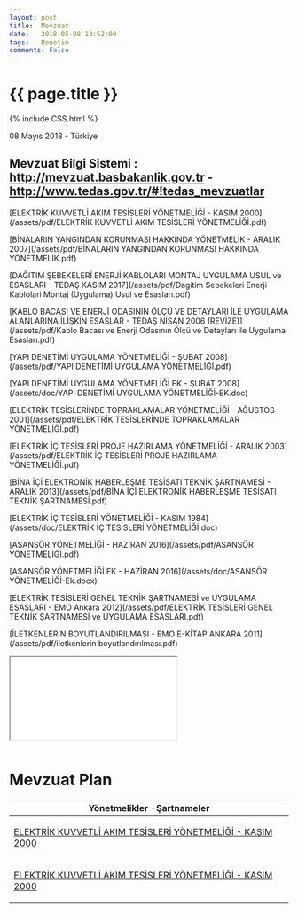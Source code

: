 ```yaml
---
layout: post
title:  Mevzuat
date:   2018-05-08 13:52:00
tags:   Denetim
comments: False
---
```


{{ page.title }}
================
{% include CSS.html %}

<p class="meta">08 Mayıs 2018 - Türkiye</p>

Mevzuat Bilgi Sistemi : http://mevzuat.basbakanlik.gov.tr - http://www.tedas.gov.tr/#!tedas_mevzuatlar
-------------


[ELEKTRİK KUVVETLİ AKIM TESİSLERİ YÖNETMELİĞİ - KASIM 2000](/assets/pdf/ELEKTRİK KUVVETLİ AKIM TESİSLERİ YÖNETMELİĞİ.pdf)

[BİNALARIN YANGINDAN KORUNMASI HAKKINDA YÖNETMELİK - ARALIK 2007](/assets/pdf/BİNALARIN YANGINDAN KORUNMASI HAKKINDA YÖNETMELİK.pdf)

[DAĞITIM ŞEBEKELERİ ENERJİ KABLOLARI MONTAJ UYGULAMA USUL ve ESASLARI - TEDAŞ KASIM 2017](/assets/pdf/Dagitim Sebekeleri Enerji Kablolari Montaj (Uygulama) Usul ve Esasları.pdf)

[KABLO BACASI VE ENERJİ ODASININ ÖLÇÜ VE DETAYLARI İLE UYGULAMA ALANLARINA İLİŞKİN ESASLAR - TEDAŞ NİSAN 2006 (REVİZE)](/assets/pdf/Kablo Bacası ve Enerji Odasının Ölçü ve Detayları ile Uygulama Esasları.pdf)

[YAPI DENETİMİ UYGULAMA YÖNETMELİĞİ - ŞUBAT 2008](/assets/pdf/YAPI DENETİMİ UYGULAMA YÖNETMELİĞİ.pdf)

[YAPI DENETİMİ UYGULAMA YÖNETMELİĞİ EK - ŞUBAT 2008](/assets/doc/YAPI DENETİMİ UYGULAMA YÖNETMELİĞİ-EK.doc)

[ELEKTRİK TESİSLERİNDE TOPRAKLAMALAR YÖNETMELİĞİ - AĞUSTOS 2001](/assets/pdf/ELEKTRİK TESİSLERİNDE TOPRAKLAMALAR YÖNETMELİĞİ.pdf)

[ELEKTRİK İÇ TESİSLERİ PROJE HAZIRLAMA YÖNETMELİĞİ - ARALIK 2003](/assets/pdf/ELEKTRİK İÇ TESİSLERİ PROJE HAZIRLAMA YÖNETMELİĞİ.pdf)

[BİNA İÇİ ELEKTRONİK HABERLEŞME TESİSATI TEKNİK ŞARTNAMESİ - ARALIK 2013](/assets/pdf/BİNA İÇİ ELEKTRONİK HABERLEŞME TESİSATI TEKNİK ŞARTNAMESİ.pdf)

[ELEKTRİK İÇ TESİSLERİ YÖNETMELİĞİ - KASIM 1984](/assets/doc/ELEKTRİK İÇ TESİSLERİ YÖNETMELİĞİ.doc)

[ASANSÖR YÖNETMELİĞİ - HAZİRAN 2016](/assets/pdf/ASANSÖR YÖNETMELİĞİ.pdf)

[ASANSÖR YÖNETMELİĞİ EK - HAZİRAN 2016](/assets/doc/ASANSÖR YÖNETMELİĞİ-Ek.docx)

[ELEKTRİK TESİSLERİ GENEL TEKNİK ŞARTNAMESİ ve UYGULAMA ESASLARI - EMO Ankara 2012](/assets/pdf/ELEKTRİK TESİSLERİ GENEL TEKNİK ŞARTNAMESİ ve UYGULAMA ESASLARI.pdf)

[İLETKENLERİN BOYUTLANDIRILMASI - EMO E-KİTAP ANKARA 2011](/assets/pdf/iletkenlerin boyutlandırılması.pdf)

<iframe src="//sharecad.org/cadframe/load?url=http://www.vdemir.github.com/assets/MEDICANA ASANSOR RUHSAT TESLİM 092017.dwg" scrolling="no"></iframe>


<html>
  <head>
    <style>
$green: #27ae60;
$dark-green: #16a085;

*, *:before, *:after {
  -moz-box-sizing: border-box; -webkit-box-sizing: border-box; box-sizing: border-box;
 }

html, body {
  margin: 0;
  padding: 0;
  width: 100%;
  height: 100%;
  }

body {
  padding: 5em 1em;
  background-image: url(http://lh5.googleusercontent.com/-WS8PXb1VNBM/UyoVSVKkppI/AAAAAAAAA2Q/nVNI3smYtcI/w540-h300-no/kids.jpg);
  background-repeat: no-repeat;
  background-size: cover;
  background-position: center;
  }

@import url(https://fonts.googleapis.com/css?family=Covered+By+Your+Grace);

h1 {
  text-align: center;
  font-size: 275%;
  font-family: 'Covered By Your Grace', cursive;
  font-weight: 300;
  margin-top: -1em;
  text-shadow: 0 2px 1px white;
  }

#box {
  margin: auto;
  width: 50em;
  @media all and (max-width: 52em) {
    width: 100%;
    }
  height: 100%;
  white-space: nowrap;
  }
#center {
  vertical-align: middle;
  display: inline-block;
  white-space: normal;
  }
#box:after {
  content: "";
  width: 1px;
  height: 100%;
  vertical-align: middle;
  display: inline-block;
  margin-right: -10px;
  }

table {
  background-color: white;
  padding: 1em;
  &, * {
    border-color: $green !important;
    }
  th {
    text-transform: uppercase;
    font-weight: 300;
    text-align: center;
    color: white;
    background-color: $green;
    position: relative;
    &:after {
      content: "";
      display: block;
      height: 5px;
      right: 0;
      left: 0;
      bottom: 0;
      background-color: $dark-green;
      position: absolute;
      }
    }
  }
    </style>
  </head>
  <body>
<div id="box">
<main id="center">
  <h1>Mevzuat Plan</h1>
  <table class="pure-table pure-table-horizontal">
    <thead>
      <tr>
        <th>Yönetmelikler -Şartnameler</th>
      </tr>
    </thead>
    <tbody>
      <tr>
        <td>
        <p> <a href="https://vdemir.github.io/assets/pdf/ELEKTR%C4%B0K%20KUVVETL%C4%B0%20AKIM%20TES%C4%B0SLER%C4%B0%20Y%C3%96NETMEL%C4%B0%C4%9E%C4%B0.pdf"  target="_blank">ELEKTRİK KUVVETLİ AKIM TESİSLERİ YÖNETMELİĞİ - KASIM 2000</a></p></td>
      </tr>
      <tr>
        <td>
        <p> <a href="https://vdemir.github.io/assets/pdf/ELEKTR%C4%B0K%20KUVVETL%C4%B0%20AKIM%20TES%C4%B0SLER%C4%B0%20Y%C3%96NETMEL%C4%B0%C4%9E%C4%B0.pdf"  target="_blank">ELEKTRİK KUVVETLİ AKIM TESİSLERİ YÖNETMELİĞİ - KASIM 2000</a></p></td>
      </tr>
    </tbody>
  </table>
</main>
</div>
  </body>
</html>
